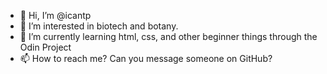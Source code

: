 - 👋 Hi, I’m @icantp
- 👀 I’m interested in biotech and botany.
- 🌱 I’m currently learning html, css, and other beginner things through the Odin Project
- 📫 How to reach me? Can you message someone on GitHub?

<!---
icantp/icantp is a ✨ special ✨ repository because its `README.md` (this file) appears on your GitHub profile.
You can click the Preview link to take a look at your changes.
--->
